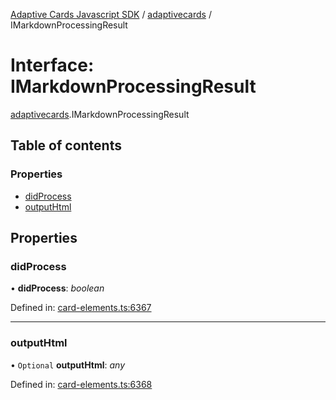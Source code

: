 [Adaptive Cards Javascript SDK](../README.md) / [adaptivecards](../modules/adaptivecards.md) / IMarkdownProcessingResult

# Interface: IMarkdownProcessingResult

[adaptivecards](../modules/adaptivecards.md).IMarkdownProcessingResult

## Table of contents

### Properties

- [didProcess](adaptivecards.imarkdownprocessingresult.md#didprocess)
- [outputHtml](adaptivecards.imarkdownprocessingresult.md#outputhtml)

## Properties

### didProcess

• **didProcess**: *boolean*

Defined in: [card-elements.ts:6367](https://github.com/microsoft/AdaptiveCards/blob/0938a1f10/source/nodejs/adaptivecards/src/card-elements.ts#L6367)

___

### outputHtml

• `Optional` **outputHtml**: *any*

Defined in: [card-elements.ts:6368](https://github.com/microsoft/AdaptiveCards/blob/0938a1f10/source/nodejs/adaptivecards/src/card-elements.ts#L6368)
